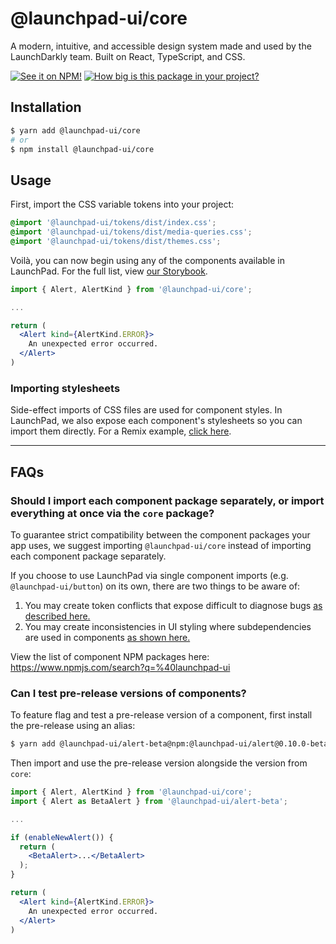 # @launchpad-ui/core

A modern, intuitive, and accessible design system made and used by the LaunchDarkly team. Built on React, TypeScript, and CSS.

[![See it on NPM!](https://img.shields.io/npm/v/@launchpad-ui/core?style=for-the-badge)](https://www.npmjs.com/package/@launchpad-ui/core)
[![How big is this package in your project?](https://img.shields.io/bundlephobia/minzip/@launchpad-ui/core?style=for-the-badge)](https://bundlephobia.com/result?p=@launchpad-ui/core)

## Installation

```sh
$ yarn add @launchpad-ui/core
# or
$ npm install @launchpad-ui/core
```

## Usage

First, import the CSS variable tokens into your project:

```css
@import '@launchpad-ui/tokens/dist/index.css';
@import '@launchpad-ui/tokens/dist/media-queries.css';
@import '@launchpad-ui/tokens/dist/themes.css';
```

Voilà, you can now begin using any of the components available in LaunchPad. For the full list, view [our Storybook](https://main--626696a2018c1f004a1cde86.chromatic.com/?path=/story/components-alert--success).

```jsx
import { Alert, AlertKind } from '@launchpad-ui/core';

...

return (
  <Alert kind={AlertKind.ERROR}>
    An unexpected error occurred.
  </Alert>
)
```

### Importing stylesheets

Side-effect imports of CSS files are used for component styles. In LaunchPad, we also expose each component's stylesheets so you can import them directly. For a Remix example, [click here](https://github.com/launchdarkly/launchpad-ui/blob/main/apps/remix/app/root.tsx#L16-L29).

---

## FAQs

### Should I import each component package separately, or import everything at once via the `core` package?

To guarantee strict compatibility between the component packages your app uses, we suggest importing `@launchpad-ui/core` instead of importing each component package separately.

If you choose to use LaunchPad via single component imports (e.g. `@launchpad-ui/button`) on its own, there are two things to be aware of:

1. You may create token conflicts that expose difficult to diagnose bugs [as described here.](https://launchdarkly.atlassian.net/wiki/spaces/ENG/pages/2120908865/Supporting+a+Single+NPM+Package+for+LaunchPad#Token-package-conflicts)
2. You may create inconsistencies in UI styling where subdependencies are used in components [as shown here.](https://launchdarkly.atlassian.net/wiki/spaces/ENG/pages/2120908865/Supporting+a+Single+NPM+Package+for+LaunchPad#Subdependency-package-conflicts)

View the list of component NPM packages here: https://www.npmjs.com/search?q=%40launchpad-ui

### Can I test pre-release versions of components?

To feature flag and test a pre-release version of a component, first install the pre-release using an alias:

```sh
$ yarn add @launchpad-ui/alert-beta@npm:@launchpad-ui/alert@0.10.0-beta.0
```

Then import and use the pre-release version alongside the version from `core`:

```jsx
import { Alert, AlertKind } from '@launchpad-ui/core';
import { Alert as BetaAlert } from '@launchpad-ui/alert-beta';

...

if (enableNewAlert()) {
  return (
    <BetaAlert>...</BetaAlert>
  );
}

return (
  <Alert kind={AlertKind.ERROR}>
    An unexpected error occurred.
  </Alert>
)
```
